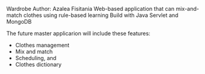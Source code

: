 Wardrobe 
Author: Azalea Fisitania
Web-based application that can mix-and-match clothes using rule-based learning
Build with Java Servlet and MongoDB

The future master applicarion will include these features:
- Clothes management
- Mix and match
- Scheduling, and
- Clothes dictionary

